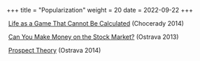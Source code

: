 +++
title = "Popularization"
weight = 20
date = 2022-09-22
+++

<i class="icon fa-solid fa-file-pdf"></i>&nbsp;<a href="/docs/zivothra.pdf" target="_blank">Life as a Game That Cannot Be Calculated</a> (Chocerady 2014)

<i class="icon fa-solid fa-file-pdf"></i>&nbsp;<a href="/docs/burza.pdf" target="_blank">Can You Make Money on the Stock Market?</a> (Ostrava 2013)

<i class="icon fa-solid fa-file-pdf"></i>&nbsp;<a href="/docs/ostrava.pdf" target="_blank">Prospect Theory</a> (Ostrava 2014)

<!-- more -->

